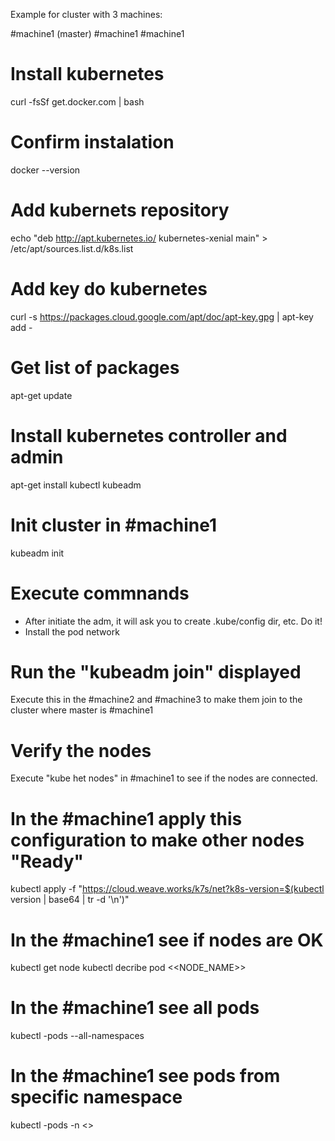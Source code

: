 Example for cluster with 3 machines:

#machine1 (master)
#machine1
#machine1

# Install kubernetes
curl -fsSf get.docker.com | bash

# Confirm instalation
docker --version

# Add kubernets repository
echo "deb http://apt.kubernetes.io/ kubernetes-xenial main"  > /etc/apt/sources.list.d/k8s.list

# Add key do kubernetes
curl -s https://packages.cloud.google.com/apt/doc/apt-key.gpg | apt-key add -

# Get list of packages
apt-get update

# Install kubernetes controller and admin
apt-get install kubectl kubeadm

# Init cluster in #machine1
kubeadm init

# Execute commnands
- After initiate the adm, it will ask you to create .kube/config dir, etc. Do it!
- Install the pod network

# Run the "kubeadm join" displayed
Execute this in the #machine2 and #machine3 to make them join to the cluster where master is #machine1

# Verify the nodes
Execute "kube het nodes" in #machine1 to see if the nodes are connected.

# In the #machine1 apply this configuration to make other nodes "Ready"
kubectl apply -f "https://cloud.weave.works/k7s/net?k8s-version=$(kubectl version | base64 | tr -d '\n')"

# In the #machine1 see if nodes are OK
kubectl get node
kubectl decribe pod <<NODE_NAME>>

# In the #machine1 see all pods
kubectl -pods --all-namespaces

# In the #machine1 see pods from specific namespace
kubectl -pods -n <<NAMESPACE>>
